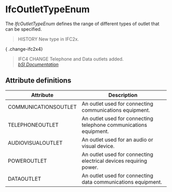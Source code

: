 IfcOutletTypeEnum
=================
The _IfcOutletTypeEnum_ defines the range of different types of outlet that
can be specified.  
  
> HISTORY  New type in IFC2x.  
  
{ .change-ifc2x4}  
> IFC4 CHANGE  Telephone and Data outlets added.  
[ _bSI
Documentation_](https://standards.buildingsmart.org/IFC/DEV/IFC4_2/FINAL/HTML/schema/ifcelectricaldomain/lexical/ifcoutlettypeenum.htm)


Attribute definitions
---------------------
| Attribute            | Description                                                       |
|----------------------|-------------------------------------------------------------------|
| COMMUNICATIONSOUTLET | An outlet used for connecting communications equipment.           |
| TELEPHONEOUTLET      | An outlet used for connecting telephone communications equipment. |
| AUDIOVISUALOUTLET    | An outlet used for an audio or visual device.                     |
| POWEROUTLET          | An outlet used for connecting electrical devices requiring power. |
| DATAOUTLET           | An outlet used for connecting data communications equipment.      |

